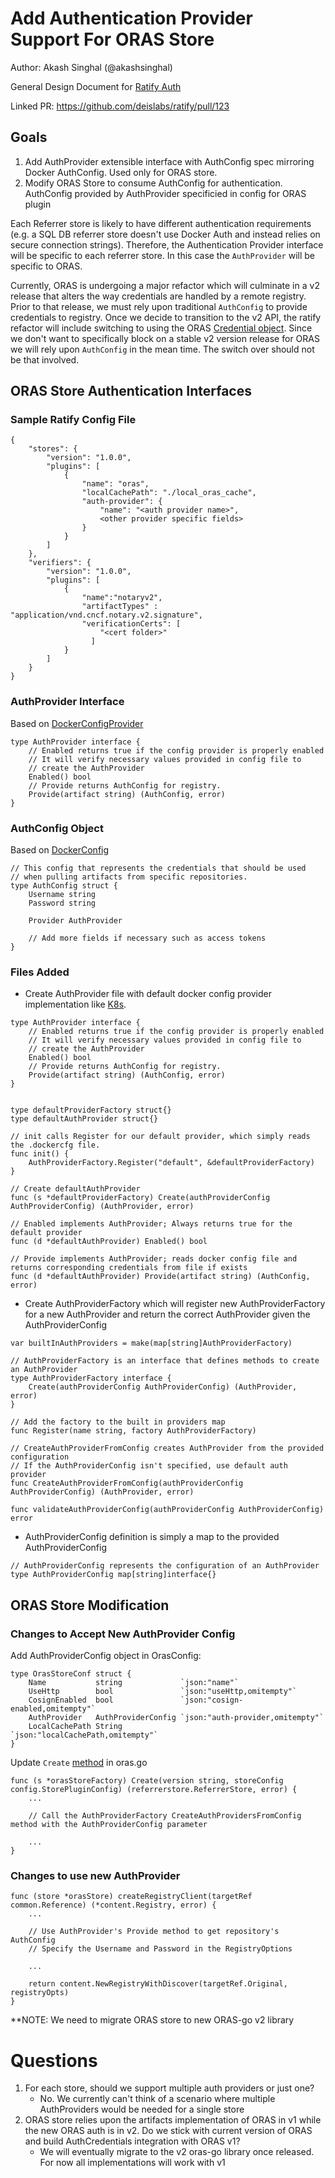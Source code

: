 # Add Authentication Provider Support For ORAS Store

Author: Akash Singhal (@akashsinghal)

General Design Document for [Ratify Auth](https://hackmd.io/LFWPWM7wT_icfIPZbuax0Q#Auth-using-metadata-service-endpoint-in-k8s)

Linked PR: https://github.com/deislabs/ratify/pull/123


## Goals
1. Add AuthProvider extensible interface with AuthConfig spec mirroring Docker AuthConfig. Used only for ORAS store.
2. Modify ORAS Store to consume AuthConfig for authentication. AuthConfig provided by AuthProvider specificied in config for ORAS plugin

Each Referrer store is likely to have different authentication requirements (e.g. a SQL DB referrer store doesn't use Docker Auth and instead relies on secure connection strings). Therefore, the Authentication Provider interface will be specific to each referrer store. In this case the `AuthProvider` will be specific to ORAS. 

Currently, ORAS is undergoing a major refactor which will culminate in a v2 release that alters the way credentials are handled by a remote registry. Prior to that release, we must rely upon traditional `AuthConfig` to provide credentials to registry. Once we decide to transition to the v2 API, the ratify refactor will include switching to using the ORAS [Credential object](https://github.com/oras-project/oras-go/blob/6dfff48efc4fd0c3b13ae202d505093426137554/registry/remote/auth/credential.go#L22). Since we don't want to specifically block on a stable v2 version release for ORAS we will rely upon `AuthConfig` in the mean time. The switch over should not be that involved. 

## ORAS Store Authentication Interfaces

### Sample Ratify Config File

```
{
    "stores": {
        "version": "1.0.0",
        "plugins": [
            {
                "name": "oras",
                "localCachePath": "./local_oras_cache",
                "auth-provider": {
                    "name": "<auth provider name>",
                    <other provider specific fields>
                }
            }
        ]
    },
    "verifiers": {
        "version": "1.0.0",
        "plugins": [
            {
                "name":"notaryv2",
                "artifactTypes" : "application/vnd.cncf.notary.v2.signature",
                "verificationCerts": [
                    "<cert folder>"
                  ]
            }  
        ]
    }
}
```
### AuthProvider Interface

Based on [DockerConfigProvider](https://github.com/kubernetes/kubernetes/blob/2cd8ceb2694ef30d93cccb53445e9add6cbd9f7f/pkg/credentialprovider/provider.go#L30)

```
type AuthProvider interface {
    // Enabled returns true if the config provider is properly enabled
    // It will verify necessary values provided in config file to
    // create the AuthProvider
    Enabled() bool 
    // Provide returns AuthConfig for registry.
    Provide(artifact string) (AuthConfig, error)
}
```

### AuthConfig Object

Based on [DockerConfig](https://github.com/kubernetes/kubernetes/blob/2cd8ceb2694ef30d93cccb53445e9add6cbd9f7f/pkg/credentialprovider/config.go#L50)

```
// This config that represents the credentials that should be used
// when pulling artifacts from specific repositories.
type AuthConfig struct {
	Username string
	Password string

	Provider AuthProvider
    
    // Add more fields if necessary such as access tokens
}
```

### Files Added
- Create AuthProvider file with default docker config provider implementation like [K8s](https://github.com/kubernetes/kubernetes/blob/2cd8ceb2694ef30d93cccb53445e9add6cbd9f7f/pkg/credentialprovider/provider.go).

```
type AuthProvider interface {
    // Enabled returns true if the config provider is properly enabled
    // It will verify necessary values provided in config file to
    // create the AuthProvider
    Enabled() bool 
    // Provide returns AuthConfig for registry.
    Provide(artifact string) (AuthConfig, error)
}


type defaultProviderFactory struct{}
type defaultAuthProvider struct{}

// init calls Register for our default provider, which simply reads the .dockercfg file.
func init() {
    AuthProviderFactory.Register("default", &defaultProviderFactory)
}

// Create defaultAuthProvider
func (s *defaultProviderFactory) Create(authProviderConfig AuthProviderConfig) (AuthProvider, error)

// Enabled implements AuthProvider; Always returns true for the default provider
func (d *defaultAuthProvider) Enabled() bool

// Provide implements AuthProvider; reads docker config file and returns corresponding credentials from file if exists
func (d *defaultAuthProvider) Provide(artifact string) (AuthConfig, error) 

```
- Create AuthProviderFactory  which will register new AuthProviderFactory for a new AuthProvider and return the correct AuthProvider given the AuthProviderConfig 
```
var builtInAuthProviders = make(map[string]AuthProviderFactory)

// AuthProviderFactory is an interface that defines methods to create an AuthProvider
type AuthProviderFactory interface {
	Create(authProviderConfig AuthProviderConfig) (AuthProvider, error)
}

// Add the factory to the built in providers map
func Register(name string, factory AuthProviderFactory)

// CreateAuthProviderFromConfig creates AuthProvider from the provided configuration
// If the AuthProviderConfig isn't specified, use default auth provider
func CreateAuthProviderFromConfig(authProviderConfig AuthProviderConfig) (AuthProvider, error)

func validateAuthProviderConfig(authProviderConfig AuthProviderConfig) error

```
- AuthProviderConfig definition is simply a map to the provided AuthProviderConfig 

```
// AuthProviderConfig represents the configuration of an AuthProvider
type AuthProviderConfig map[string]interface{}
```

## ORAS Store Modification

### Changes to Accept New AuthProvider Config

Add AuthProviderConfig object in OrasConfig:
```
type OrasStoreConf struct {
	Name           string             `json:"name"`
	UseHttp        bool               `json:"useHttp,omitempty"`
	CosignEnabled  bool               `json:"cosign-enabled,omitempty"`
	AuthProvider   AuthProviderConfig `json:"auth-provider,omitempty"`
	LocalCachePath String             `json:"localCachePath,omitempty"`
}
```

Update `Create` [method](https://github.com/deislabs/ratify/blob/6edd4ceedc21cf704857eae56b2197e0e28f0f93/pkg/referrerstore/oras/oras.go#L68) in oras.go

```
func (s *orasStoreFactory) Create(version string, storeConfig config.StorePluginConfig) (referrerstore.ReferrerStore, error) {
    ...
    
    // Call the AuthProviderFactory CreateAuthProvidersFromConfig method with the AuthProviderConfig parameter
    
    ...
}
```

### Changes to use new AuthProvider

```
func (store *orasStore) createRegistryClient(targetRef common.Reference) (*content.Registry, error) {
    ...
    
    // Use AuthProvider's Provide method to get repository's AuthConfig
    // Specify the Username and Password in the RegistryOptions
    
    ...
    
    return content.NewRegistryWithDiscover(targetRef.Original, registryOpts)
}
```
**NOTE: We need to migrate ORAS store to new ORAS-go v2 library

# Questions

1. For each store, should we support multiple auth providers or just one?
    - No. We currently can't think of a scenario where multiple AuthProviders would be needed for a single store
2. ORAS store relies upon the artifacts implementation of ORAS in v1 while the new ORAS auth is in v2. Do we stick with current version of ORAS and build AuthCredentials integration with ORAS v1?
    - We will eventually migrate to the v2 oras-go library once released. For now all implementations will work with v1

